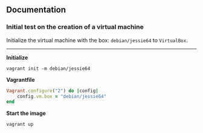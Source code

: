 ## Documentation

### Initial test on the creation of a virtual machine

Initialize the virtual machine with the box: `debian/jessie64` to `VirtualBox`.

- - -

**Initialize**
```
vagrant init -m debian/jessie64
```
**Vagrantfile**
```ruby
Vagrant.configure("2") do |config|
    config.vm.box = "debian/jessie64"
end
```
**Start the image**
```
vagrant up
```